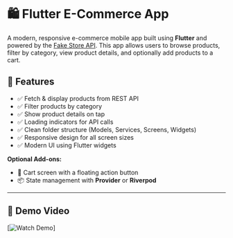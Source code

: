 # 🛍️ Flutter E-Commerce App

A modern, responsive e-commerce mobile app built using **Flutter** and powered by the [Fake Store API](https://fakestoreapi.com/). This app allows users to browse products, filter by category, view product details, and optionally add products to a cart.

## 📱 Features

- ✅ Fetch & display products from REST API
- ✅ Filter products by category
- ✅ Show product details on tap
- ✅ Loading indicators for API calls
- ✅ Clean folder structure (Models, Services, Screens, Widgets)
- ✅ Responsive design for all screen sizes
- ✅ Modern UI using Flutter widgets

**Optional Add-ons:**
- 🛒 Cart screen with a floating action button
- 📦 State management with **Provider** or **Riverpod**



---

## 🔗 Demo Video

[![Watch Demo]([(https://www.youtube.com/shorts/l-3epBG58J8))]





